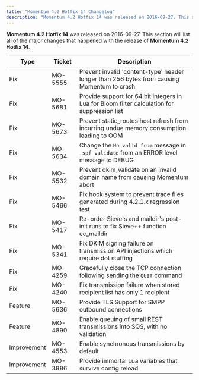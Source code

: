 ```yaml
---
title: "Momentum 4.2 Hotfix 14 Changelog"
description: "Momentum 4.2 Hotfix 14 was released on 2016-09-27. This section will list all of the major changes that happened with the release of Momentum 4.2 Hotfix 14."
---
```


**Momentum 4.2 Hotfix 14** was released on 2016-09-27. This section will list all of the major changes that happened with the release of **Momentum 4.2 Hotfix 14**.

<a name="changelog.4-2-hf-14.table"></a> 

| Type | Ticket | Description |
| --- | --- | --- |
| Fix | MO-5555 | Prevent invalid 'content-type' header longer than 256 bytes from causing Momentum to crash | 
| Fix | MO-5681 | Provide support for 64 bit integers in Lua for Bloom filter calculation for suppression list | 
| Fix | MO-5673 | Prevent static_routes host refresh from incurring undue memory consumption leading to OOM | 
| Fix | MO-5634 | Change the `No valid from` message in `_spf_validate` from an ERROR level message to DEBUG | 
| Fix | MO-5532 | Prevent dkim_validate on an invalid domain name from causing Momentum abort | 
| Fix | MO-5466 | Fix hook system to prevent trace files generated during 4.2.1.x regression test | 
| Fix | MO-5417 | Re-order Sieve's and maildir's post-init runs to fix Sieve++ function ec_maildir | 
| Fix | MO-5341 | Fix DKIM signing failure on transmission API injections which require dot stuffing | 
| Fix | MO-4259 | Gracefully close the TCP connection following sending the `QUIT` command | 
| Fix | MO-4240 | Fix transmission failure when stored recipient list has only 1 recipient | 
| Feature | MO-5636 | Provide TLS Support for SMPP outbound connections | 
| Feature | MO-4890 | Enable queuing of small REST transmissions into SQS, with no validation | 
| Improvement | MO-4553 | Enable synchronous transmissions by default | 
| Improvement | MO-3986 | Provide immortal Lua variables that survive config reload | 
